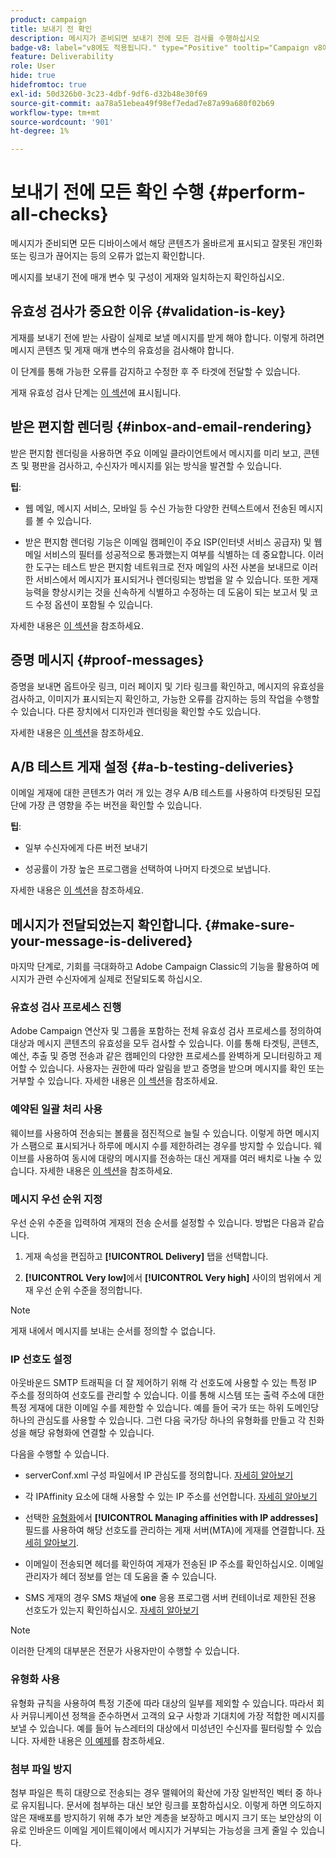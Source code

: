 ```yaml
---
product: campaign
title: 보내기 전 확인
description: 메시지가 준비되면 보내기 전에 모든 검사를 수행하십시오
badge-v8: label="v8에도 적용됩니다." type="Positive" tooltip="Campaign v8에도 적용됩니다."
feature: Deliverability
role: User
hide: true
hidefromtoc: true
exl-id: 50d326b0-3c23-4dbf-9df6-d32b48e30f69
source-git-commit: aa78a51ebea49f98ef7edad7e87a99a680f02b69
workflow-type: tm+mt
source-wordcount: '901'
ht-degree: 1%

---
```


# 보내기 전에 모든 확인 수행 {#perform-all-checks}

메시지가 준비되면 모든 디바이스에서 해당 콘텐츠가 올바르게 표시되고 잘못된 개인화 또는 링크가 끊어지는 등의 오류가 없는지 확인합니다.

메시지를 보내기 전에 매개 변수 및 구성이 게재와 일치하는지 확인하십시오.

## 유효성 검사가 중요한 이유 {#validation-is-key}

게재를 보내기 전에 받는 사람이 실제로 보낼 메시지를 받게 해야 합니다. 이렇게 하려면 메시지 콘텐츠 및 게재 매개 변수의 유효성을 검사해야 합니다.

이 단계를 통해 가능한 오류를 감지하고 수정한 후 주 타겟에 전달할 수 있습니다.

게재 유효성 검사 단계는 [이 섹션](steps-validating-the-delivery.md)에 표시됩니다.

## 받은 편지함 렌더링 {#inbox-and-email-rendering}

받은 편지함 렌더링을 사용하면 주요 이메일 클라이언트에서 메시지를 미리 보고, 콘텐츠 및 평판을 검사하고, 수신자가 메시지를 읽는 방식을 발견할 수 있습니다.

**팁**:

* 웹 메일, 메시지 서비스, 모바일 등 수신 가능한 다양한 컨텍스트에서 전송된 메시지를 볼 수 있습니다.

* 받은 편지함 렌더링 기능은 이메일 캠페인이 주요 ISP(인터넷 서비스 공급자) 및 웹 메일 서비스의 필터를 성공적으로 통과했는지 여부를 식별하는 데 중요합니다. 이러한 도구는 테스트 받은 편지함 네트워크로 전자 메일의 사전 사본을 보내므로 이러한 서비스에서 메시지가 표시되거나 렌더링되는 방법을 알 수 있습니다. 또한 게재 능력을 향상시키는 것을 신속하게 식별하고 수정하는 데 도움이 되는 보고서 및 코드 수정 옵션이 포함될 수 있습니다.

자세한 내용은 [이 섹션](inbox-rendering.md)을 참조하세요.

## 증명 메시지 {#proof-messages}

증명을 보내면 옵트아웃 링크, 미러 페이지 및 기타 링크를 확인하고, 메시지의 유효성을 검사하고, 이미지가 표시되는지 확인하고, 가능한 오류를 감지하는 등의 작업을 수행할 수 있습니다. 다른 장치에서 디자인과 렌더링을 확인할 수도 있습니다.

자세한 내용은 [이 섹션](steps-validating-the-delivery.md#sending-a-proof)을 참조하세요.

## A/B 테스트 게재 설정 {#a-b-testing-deliveries}

이메일 게재에 대한 콘텐츠가 여러 개 있는 경우 A/B 테스트를 사용하여 타겟팅된 모집단에 가장 큰 영향을 주는 버전을 확인할 수 있습니다.

**팁**:

* 일부 수신자에게 다른 버전 보내기

* 성공률이 가장 높은 프로그램을 선택하여 나머지 타겟으로 보냅니다.

자세한 내용은 [이 섹션](get-started-a-b-testing.md)을 참조하세요.

## 메시지가 전달되었는지 확인합니다. {#make-sure-your-message-is-delivered}

마지막 단계로, 기회를 극대화하고 Adobe Campaign Classic의 기능을 활용하여 메시지가 관련 수신자에게 실제로 전달되도록 하십시오.

### 유효성 검사 프로세스 진행

Adobe Campaign 연산자 및 그룹을 포함하는 전체 유효성 검사 프로세스를 정의하여 대상과 메시지 콘텐츠의 유효성을 모두 검사할 수 있습니다. 이를 통해 타겟팅, 콘텐츠, 예산, 추출 및 증명 전송과 같은 캠페인의 다양한 프로세스를 완벽하게 모니터링하고 제어할 수 있습니다. 사용자는 권한에 따라 알림을 받고 증명을 받으며 메시지를 확인 또는 거부할 수 있습니다. 자세한 내용은 [이 섹션](../../campaign/using/marketing-campaign-approval.md)을 참조하세요.

### 예약된 일괄 처리 사용

웨이브를 사용하여 전송되는 볼륨을 점진적으로 늘릴 수 있습니다. 이렇게 하면 메시지가 스팸으로 표시되거나 하루에 메시지 수를 제한하려는 경우를 방지할 수 있습니다. 웨이브를 사용하여 동시에 대량의 메시지를 전송하는 대신 게재를 여러 배치로 나눌 수 있습니다. 자세한 내용은 [이 섹션](steps-sending-the-delivery.md#sending-using-multiple-waves)을 참조하세요.

### 메시지 우선 순위 지정

우선 순위 수준을 입력하여 게재의 전송 순서를 설정할 수 있습니다. 방법은 다음과 같습니다.

1. 게재 속성을 편집하고 **[!UICONTROL Delivery]** 탭을 선택합니다.

1. **[!UICONTROL Very low]**&#x200B;에서 **[!UICONTROL Very high]** 사이의 범위에서 게재 우선 순위 수준을 정의합니다.

>[!NOTE]
>
>게재 내에서 메시지를 보내는 순서를 정의할 수 없습니다.

### IP 선호도 설정

아웃바운드 SMTP 트래픽을 더 잘 제어하기 위해 각 선호도에 사용할 수 있는 특정 IP 주소를 정의하여 선호도를 관리할 수 있습니다. 이를 통해 시스템 또는 출력 주소에 대한 특정 게재에 대한 이메일 수를 제한할 수 있습니다. 예를 들어 국가 또는 하위 도메인당 하나의 관심도를 사용할 수 있습니다. 그런 다음 국가당 하나의 유형화를 만들고 각 친화성을 해당 유형화에 연결할 수 있습니다.

다음을 수행할 수 있습니다.

* serverConf.xml 구성 파일에서 IP 관심도를 정의합니다. [자세히 알아보기](../../installation/using/configuring-campaign-server.md#managing-outbound-smtp-traffic-with-affinities)

* 각 IPAffinity 요소에 대해 사용할 수 있는 IP 주소를 선언합니다. [자세히 알아보기](../../installation/using/email-deliverability.md#list-of-ip-addresses-to-use)

* 선택한 [유형화](../../campaign-opt/using/about-campaign-typologies.md)에서 **[!UICONTROL Managing affinities with IP addresses]** 필드를 사용하여 해당 선호도를 관리하는 게재 서버(MTA)에 게재를 연결합니다. [자세히 알아보기](../../campaign-opt/using/applying-rules.md#control-outgoing-smtp-traffic).

* 이메일이 전송되면 헤더를 확인하여 게재가 전송된 IP 주소를 확인하십시오. 이메일 관리자가 헤더 정보를 얻는 데 도움을 줄 수 있습니다.

* SMS 게재의 경우 SMS 채널에 **one** 응용 프로그램 서버 컨테이너로 제한된 전용 선호도가 있는지 확인하십시오. [자세히 알아보기](../../installation/using/configure-delivery-settings.md#managing-outbound-smtp-traffic-with-affinities)

>[!NOTE]
>
>이러한 단계의 대부분은 전문가 사용자만이 수행할 수 있습니다.

### 유형화 사용

유형화 규칙을 사용하여 특정 기준에 따라 대상의 일부를 제외할 수 있습니다. 따라서 회사 커뮤니케이션 정책을 준수하면서 고객의 요구 사항과 기대치에 가장 적합한 메시지를 보낼 수 있습니다. 예를 들어 뉴스레터의 대상에서 미성년인 수신자를 필터링할 수 있습니다. 자세한 내용은 [이 예제](../../campaign-opt/using/filtering-rules.md)를 참조하세요.

### 첨부 파일 방지

첨부 파일은 특히 대량으로 전송되는 경우 맬웨어의 확산에 가장 일반적인 벡터 중 하나로 유지됩니다. 문서에 첨부하는 대신 보안 링크를 포함하십시오. 이렇게 하면 의도하지 않은 재배포를 방지하기 위해 추가 보안 계층을 보장하고 메시지 크기 또는 보안상의 이유로 인바운드 이메일 게이트웨이에서 메시지가 거부되는 가능성을 크게 줄일 수 있습니다.
